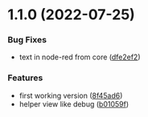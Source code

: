 # 1.1.0 (2022-07-25)


### Bug Fixes

* text in node-red from core ([dfe2ef2](https://github.com/biancoroyal/node-red-contrib-helper/commit/dfe2ef25210c9821e328e8def53cbf13e09d610b))


### Features

* first working version ([8f45ad6](https://github.com/biancoroyal/node-red-contrib-helper/commit/8f45ad6bdbb4849abc462cca6b6613210fdad422))
* helper view like debug ([b01059f](https://github.com/biancoroyal/node-red-contrib-helper/commit/b01059fff3476fd3b0e1a6fd3cc93c797219505b))



